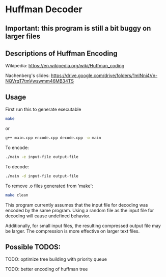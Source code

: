 # Huffman Decoder

## Important: this program is still a bit buggy on larger files

## Descriptions of Huffman Encoding

Wikipedia: https://en.wikipedia.org/wiki/Huffman_coding

Nachenberg's slides: https://drive.google.com/drive/folders/1mINni4Vn-NQVrqT7tmVwswmm46MB34TS

## Usage

First run this to generate executable
```bash
make
```
or
```bash
g++ main.cpp encode.cpp decode.cpp -o main
```


To encode:
```bash
./main -e input-file output-file
```

To decode:
```bash
./main -d input-file output-file
```


To remove .o files generated from 'make':
```bash
make clean
```

This program currently assumes that the input file for decoding
was encoded by the same program. Using a random file as the input file
for decoding will cause undefined behavior.

Additionally, for small input files, the resulting compressed output 
file may be larger. The compression is more effective on 
larger text files. 

## Possible TODOS:

TODO: optimize tree building with priority queue

TODO: better encoding of huffman tree

